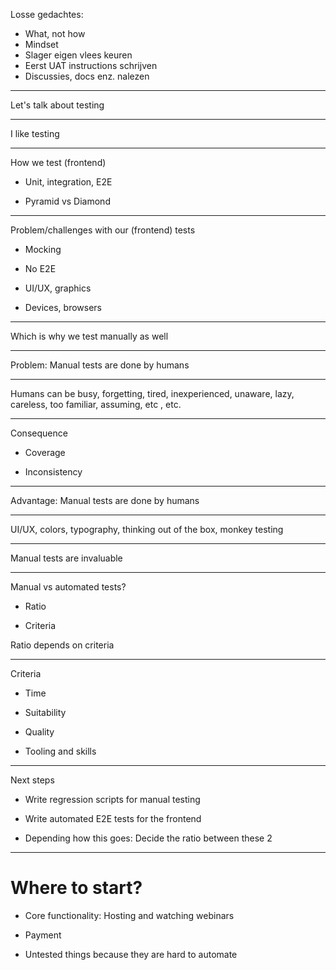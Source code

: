 Losse gedachtes: 

- What, not how
- Mindset
- Slager eigen vlees keuren
- Eerst UAT instructions schrijven
- Discussies, docs enz. nalezen

---

Let's talk about testing

---

I like testing

---

How we test (frontend)

- Unit, integration, E2E

- Pyramid vs Diamond

---

Problem/challenges with our (frontend) tests

- Mocking

- No E2E

- UI/UX, graphics

- Devices, browsers

---

Which is why we test manually as well

---

Problem: Manual tests are done by humans

---

Humans can be busy, forgetting, tired, inexperienced, unaware, lazy, careless, too familiar, assuming, etc , etc. 

---

Consequence

- Coverage

- Inconsistency

---

Advantage: Manual tests are done by humans

---

UI/UX, colors, typography, thinking out of the box, monkey testing

---

Manual tests are invaluable

---

Manual vs automated tests?

- Ratio

- Criteria

Ratio depends on criteria 

---

Criteria 

- Time

- Suitability 

- Quality 

- Tooling and skills

---

Next steps

- Write regression scripts for manual testing 

- Write automated E2E tests for the frontend 

- Depending how this goes: Decide the ratio between these 2

---

# Where to start?

- Core functionality: Hosting and watching webinars

- Payment

- Untested things because they are hard to automate

